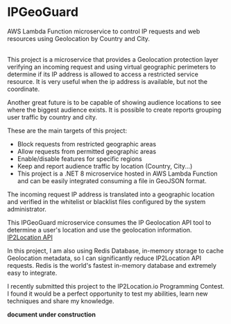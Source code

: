 # IPGeoGuard
AWS Lambda Function microservice to control IP requests and web resources using Geolocation by Country and City.<br/><br/>

This project is a microservice that provides a Geolocation protection layer verifying an incoming request and using virtual geographic perimeters to determine if its IP address is allowed to access a restricted service resource. It is very useful when the ip address is available, but not the coordinate.<br/>

Another great future is to be capable of showing audience locations to see where the biggest audience exists. It is possible to create reports grouping user traffic by country and city.<br/>

These are the main targets of this project:<br/>
- Block requests from restricted geographic areas<br/>
- Allow requests from permitted geographic areas<br/>
- Enable/disable features for specific regions<br/>
- Keep and report audience traffic by location (Country, City...)<br/>
- This project is a .NET 8 microservice hosted in AWS Lambda Function and can be easily integrated consuming a file in GeoJSON format.<br/>

The incoming request IP address is translated into a geographic location and verified in the whitelist or blacklist files configured by the system administrator.<br/>

This IPGeoGuard microservice consumes the IP Geolocation API tool to determine a user's location and use the geolocation information.<br/>
[IP2Location API](https://www.ip2location.io/)<br/>

In this project, I am also using Redis Database, in-memory storage to cache Geolocation metadata, so I can significantly reduce IP2Location API requests. Redis is the world's fastest in-memory database and extremely easy to integrate.<br/>

I recently submitted this project to the IP2Location.io Programming Contest. I found it would be a perfect opportunity to test my abilities, learn new techniques and share my knowledge.<br/>

**__document under construction__**
